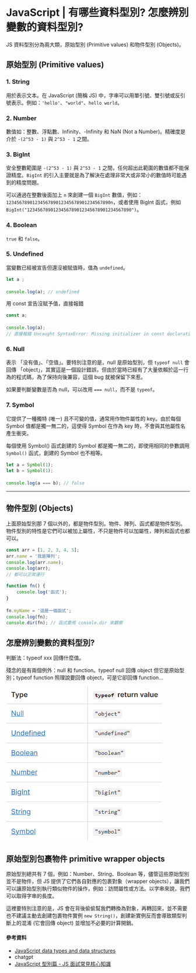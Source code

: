 # JavaScript | 有哪些資料型別? 怎麼辨別變數的資料型別?

JS 資料型別分為兩大類，原始型別 (Primitive values) 和物件型別 (Objects)。

## 原始型別 (Primitive values) 
### 1. String
用於表示文本。在 JavaScript (簡稱 JS) 中，字串可以用單引號、雙引號或反引號表示。例如：`'hello'`、`"world"`、``hello world``。

### 2. Number
數值如：整數、浮點數、Infinity、-Infinity 和 NaN (Not a Number)。精確度是介於 `-(2^53 - 1)` 與 `2^53 - 1` 之間。


### 3. BigInt
安全整數範圍是 `-(2^53 - 1)` 與 `2^53 - 1` 之間，任何超出此範圍的數值都不能保證精度。`BigInt` 的引入主要就是為了解決在處理非常大或非常小的數值時可能遇到的精度問題。

可以通過在整數後面加上 `n` 來創建一個 `BigInt` 數值，例如：`1234567890123456789012345678901234567890n`，或者使用 BigInt 函式，例如 `BigInt("1234567890123456789012345678901234567890")`。

### 4. Boolean
`true` 和 `false`。

### 5. Undefined
當變數已經被宣告但還沒被賦值時，值為 `undefined`。
```js
let a ;

console.log(a); // undefined
```

用 const 宣告沒賦予值，直接報錯
```js
const a;

console.log(a); 
// 直接報錯 Uncaught SyntaxError: Missing initializer in const declaration​
```

### 6. Null
表示 「没有值」、「空值」。要特別注意的是，null 是原始型別，但 `typeof null` 會回傳 「object」，其實這是一個設計錯誤，但由於當時已經有了大量依賴於這一行為的程式碼，為了保持向後兼容，這個 bug 就被保留下來惹。

如果要判斷變數是否為 null，可以改用 `=== null`，而不是 `typeof`。


### 7. Symbol
它提供了一種獨特 (唯一) 且不可變的值，通常用作物件屬性的 key。由於每個 Symbol 值都是獨一無二的，這使得 Symbol 在作為 key 時，不會與其他屬性名產生衝突。


每個使用 Symbol() 函式創建的 Symbol 都是獨一無二的，即使用相同的參數調用 `Symbol()` 函式，創建的 Symbol 也不相等。
```js
let a = Symbol(1);
let b = Symbol(1);

console.log(a === b); // false
```

---

## 物件型別 (Objects)
上面原始型別那 7 個以外的，都是物件型別。物件、陣列、函式都是物件型別。物件型別的特性是它們可以被加上屬性，不只是物件可以加屬性，陣列和函式也都可以。
```js
const arr = [1, 2, 3, 4, 5];
arr.name = '我是陣列';
console.log(arr.name);
console.log(arr);
// 都可以正常運行​
```
```js
function fn() {
	console.log('函式');
}

fn.myName = '這是一個函式';
console.log(fn);
console.dir(fn); // 函式要用 console.dir 來觀察​
```

## 怎麼辨別變數的資料型別?
判斷法：typeof xxx 回傳什麼值。

殘念的是有兩個例外：null 和 function。typeof null 回傳 object 但它是原始型別；typeof function 照理說要回傳 object，可是它卻回傳 function...

![type](./img/image-2.png)

## 原始型別包裹物件 primitive wrapper objects
原始型別總共有 7 個，例如：Number、String、Boolean 等，儘管這些原始型別並不是物件，但 JS 提供了它們各自對應的包裹對象（wrapper objects），讓我們可以讓原始型別執行類似物件的操作，例如：訪問屬性或方法。以字串來說，我們可以取得字串的長度。

這裡要特別注意的是，JS 會在背後偷偷幫我們轉換為對象，再轉回來，並不需要也不建議主動去創建包裹物件實例 `new String()`，創建新實例反而會導致類型判斷上的混淆 (它會回傳 object) 並增加不必要的計算開銷。

#### 參考資料
* <a href="https://developer.mozilla.org/en-US/docs/Web/JavaScript/Data_structures" target="_blank">JavaScript data types and data structures</a>
* chatgpt
* <a href="https://www.youtube.com/live/kX3madakVl0?si=4us1OI9UivKPi4v5" target="_blank">JavaScript 型別篇 - JS 面試常見核心知識</a>